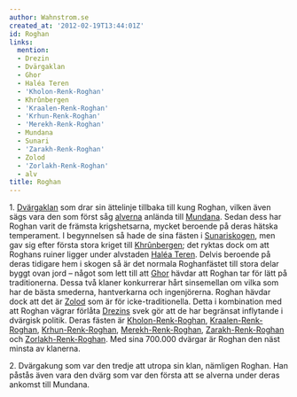 ```yaml
---
author: Wahnstrom.se
created_at: '2012-02-19T13:44:01Z'
id: Roghan
links:
  mention:
  - Drezin
  - Dvärgaklan
  - Ghor
  - Haléa Teren
  - 'Kholon-Renk-Roghan'
  - Khrûnbergen
  - 'Kraalen-Renk-Roghan'
  - 'Krhun-Renk-Roghan'
  - 'Merekh-Renk-Roghan'
  - Mundana
  - Sunari
  - 'Zarakh-Renk-Roghan'
  - Zolod
  - 'Zorlakh-Renk-Roghan'
  - alv
title: Roghan
---
```


1\. [Dvärgaklan] som drar sin ättelinje tillbaka till kung Roghan, vilken även sägs vara den som
först såg [alverna] anlända till [Mundana]. Sedan dess har Roghan varit de främsta krigshetsarna,
mycket beroende på deras hätska temperament. I begynnelsen så hade de sina fästen i [Sunariskogen],
men gav sig efter första stora kriget till [Khrûnbergen]; det ryktas dock om att Roghans ruiner
ligger under alvstaden [Haléa Teren]. Delvis beroende på deras tidigare hem i skogen så är det
normala Roghanfästet till stora delar byggt ovan jord – något som lett till att [Ghor] hävdar att
Roghan tar för lätt på traditionerna. Dessa två klaner konkurrerar hårt sinsemellan om vilka som har
de bästa smederna, hantverkarna och ingenjörerna. Roghan hävdar dock att det är [Zolod] som är för
icke-traditionella. Detta i kombination med att Roghan vägrar förlåta [Drezins] svek gör att de har
begränsat inflytande i dvärgisk politik. Deras fästen är [Kholon-Renk-Roghan],
[Kraalen-Renk-Roghan], [Krhun-Renk-Roghan], [Merekh-Renk-Roghan], [Zarakh-Renk-Roghan] och
[Zorlakh-Renk-Roghan]. Med sina 700.000 dvärgar är Roghan den näst minsta av klanerna.

2\. Dvärgakung som var den tredje att utropa sin klan, nämligen Roghan. Han påstås även vara den
dvärg som var den första att se alverna under deras ankomst till Mundana.

  [Dvärgaklan]: Dvärgaklan
  [alverna]: alv
  [Mundana]: Mundana
  [Sunariskogen]: Sunari
  [Khrûnbergen]: Khrûnbergen
  [Haléa Teren]: Haléa_Teren
  [Ghor]: Ghor
  [Zolod]: Zolod
  [Drezins]: Drezin
  [Kholon-Renk-Roghan]: Kholon-Renk-Roghan
  [Kraalen-Renk-Roghan]: Kraalen-Renk-Roghan
  [Krhun-Renk-Roghan]: Krhun-Renk-Roghan
  [Merekh-Renk-Roghan]: Merekh-Renk-Roghan
  [Zarakh-Renk-Roghan]: Zarakh-Renk-Roghan
  [Zorlakh-Renk-Roghan]: Zorlakh-Renk-Roghan